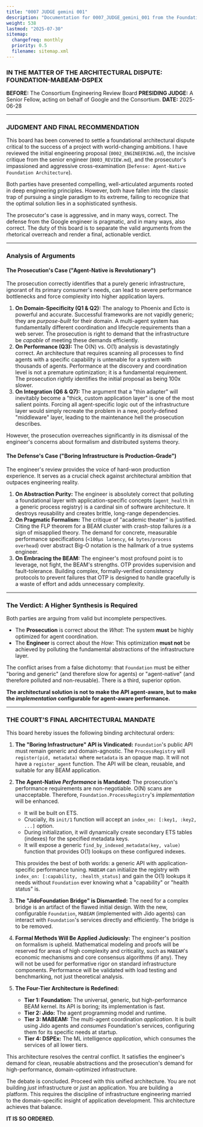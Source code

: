 ```yaml
---
title: "0007 JUDGE gemini 001"
description: "Documentation for 0007_JUDGE_gemini_001 from the Foundation repository."
weight: 538
lastmod: "2025-07-30"
sitemap:
  changefreq: monthly
  priority: 0.5
  filename: sitemap.xml
---
```


### **IN THE MATTER OF THE ARCHITECTURAL DISPUTE: FOUNDATION-MABEAM-DSPEX**

**BEFORE:** The Consortium Engineering Review Board
**PRESIDING JUDGE:** A Senior Fellow, acting on behalf of Google and the Consortium.
**DATE:** 2025-06-28

---

### **JUDGMENT AND FINAL RECOMMENDATION**

This board has been convened to settle a foundational architectural dispute critical to the success of a project with world-changing ambitions. I have reviewed the initial engineering proposal (`0002_ENGINEERING.md`), the incisive critique from the senior engineer (`0003_REVIEW.md`), and the prosecutor's impassioned and aggressive cross-examination (`Defense: Agent-Native Foundation Architecture`).

Both parties have presented compelling, well-articulated arguments rooted in deep engineering principles. However, both have fallen into the classic trap of pursuing a single paradigm to its extreme, failing to recognize that the optimal solution lies in a sophisticated synthesis.

The prosecutor's case is aggressive, and in many ways, correct. The defense from the Google engineer is pragmatic, and in many ways, also correct. The duty of this board is to separate the valid arguments from the rhetorical overreach and render a final, actionable verdict.

---

### **Analysis of Arguments**

#### **The Prosecution's Case ("Agent-Native is Revolutionary")**

The prosecution correctly identifies that a purely generic infrastructure, ignorant of its primary consumer's needs, can lead to severe performance bottlenecks and force complexity into higher application layers.

1.  **On Domain-Specificity (Q1 & Q2):** The analogy to Phoenix and Ecto is powerful and accurate. Successful frameworks are not vapidly generic; they are *purpose-built* for their domain. A multi-agent system has fundamentally different coordination and lifecycle requirements than a web server. The prosecution is right to demand that the infrastructure be *capable* of meeting these demands efficiently.
2.  **On Performance (Q3):** The O(N) vs. O(1) analysis is devastatingly correct. An architecture that requires scanning all processes to find agents with a specific capability is untenable for a system with thousands of agents. Performance at the discovery and coordination level is not a premature optimization; it is a fundamental requirement. The prosecution rightly identifies the initial proposal as being 100x slower.
3.  **On Integration (Q6 & Q7):** The argument that a "thin adapter" will inevitably become a "thick, custom application layer" is one of the most salient points. Forcing all agent-specific logic out of the infrastructure layer would simply recreate the problem in a new, poorly-defined "middleware" layer, leading to the maintenance hell the prosecution describes.

However, the prosecution overreaches significantly in its dismissal of the engineer's concerns about formalism and distributed systems theory.

#### **The Defense's Case ("Boring Infrastructure is Production-Grade")**

The engineer's review provides the voice of hard-won production experience. It serves as a crucial check against architectural ambition that outpaces engineering reality.

1.  **On Abstraction Purity:** The engineer is absolutely correct that polluting a foundational layer with application-specific concepts (`agent_health` in a generic process registry) is a cardinal sin of software architecture. It destroys reusability and creates brittle, long-range dependencies.
2.  **On Pragmatic Formalism:** The critique of "academic theater" is justified. Citing the FLP theorem for a BEAM cluster with crash-stop failures *is* a sign of misapplied theory. The demand for concrete, measurable performance specifications (`<100µs latency`, `64 bytes/process overhead`) over abstract Big-O notation is the hallmark of a true systems engineer.
3.  **On Embracing the BEAM:** The engineer's most profound point is to leverage, not fight, the BEAM's strengths. OTP provides supervision and fault-tolerance. Building complex, formally-verified consistency protocols to prevent failures that OTP is designed to handle gracefully is a waste of effort and adds unnecessary complexity.

---

### **The Verdict: A Higher Synthesis is Required**

Both parties are arguing from valid but incomplete perspectives.

*   The **Prosecution** is correct about the *What*: The system **must** be highly optimized for agent coordination.
*   The **Engineer** is correct about the *How*: This optimization **must not** be achieved by polluting the fundamental abstractions of the infrastructure layer.

The conflict arises from a false dichotomy: that `Foundation` must be either "boring and generic" (and therefore slow for agents) or "agent-native" (and therefore polluted and non-reusable). There is a third, superior option.

**The architectural solution is not to make the API agent-aware, but to make the *implementation* configurable for agent-aware performance.**

---

### **THE COURT'S FINAL ARCHITECTURAL MANDATE**

This board hereby issues the following binding architectural orders:

1.  **The "Boring Infrastructure" API is Vindicated:** `Foundation`'s public API must remain generic and domain-agnostic. The `ProcessRegistry` will `register(pid, metadata)` where `metadata` is an opaque map. It will not have a `register_agent` function. The API will be clean, reusable, and suitable for any BEAM application.

2.  **The Agent-Native *Performance* is Mandated:** The prosecution's performance requirements are non-negotiable. O(N) scans are unacceptable. Therefore, `Foundation.ProcessRegistry`'s *implementation* will be enhanced.
    *   It will be built on ETS.
    *   Crucially, its `init/1` function will accept an `index_on: [:key1, :key2, ...]` option.
    *   During initialization, it will dynamically create secondary ETS tables (indexes) for the specified metadata keys.
    *   It will expose a generic `find_by_indexed_metadata(key, value)` function that provides O(1) lookups on these configured indexes.

    This provides the best of both worlds: a generic API with application-specific performance tuning. `MABEAM` can initialize the registry with `index_on: [:capability, :health_status]` and gain the O(1) lookups it needs without `Foundation` ever knowing what a "capability" or "health status" is.

3.  **The "JidoFoundation Bridge" is Dismantled:** The need for a complex bridge is an artifact of the flawed initial design. With the new, configurable `Foundation`, `MABEAM` (implemented with Jido agents) can interact with `Foundation`'s services directly and efficiently. The bridge is to be removed.

4.  **Formal Methods Will Be Applied Judiciously:** The engineer's position on formalism is upheld. Mathematical modeling and proofs will be reserved for areas of high complexity and criticality, such as `MABEAM`'s economic mechanisms and core consensus algorithms (if any). They will not be used for performative rigor on standard infrastructure components. Performance will be validated with load testing and benchmarking, not just theoretical analysis.

5.  **The Four-Tier Architecture is Redefined:**
    *   **Tier 1: Foundation:** The universal, generic, but high-performance BEAM kernel. Its API is boring; its implementation is fast.
    *   **Tier 2: Jido:** The agent programming model and runtime.
    *   **Tier 3: MABEAM:** The multi-agent coordination *application*. It is built using Jido agents and *consumes* Foundation's services, configuring them for its specific needs at startup.
    *   **Tier 4: DSPEx:** The ML intelligence *application*, which consumes the services of all lower tiers.

This architecture resolves the central conflict. It satisfies the engineer's demand for clean, reusable abstractions and the prosecution's demand for high-performance, domain-optimized infrastructure.

The debate is concluded. Proceed with this unified architecture. You are not building *just* infrastructure or *just* an application. You are building a platform. This requires the discipline of infrastructure engineering married to the domain-specific insight of application development. This architecture achieves that balance.

**IT IS SO ORDERED.**